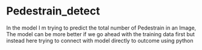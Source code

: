 # Pedestrain_detect
In the model I m trying to predict the total number of Pedestrain in an Image,  The model can be more better if we go ahead with the training data first but instead here trying to connect with model directly to outcome using python 
